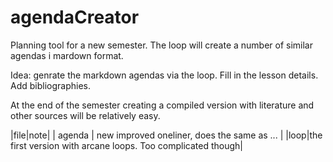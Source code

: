 # agendaCreator 

Planning tool for a new semester. 
The loop will create a number of similar agendas i mardown format.

Idea: genrate the markdown agendas via the loop. Fill in the lesson details.
Add bibliographies.

At the end of the semester creating a compiled version with literature and other sources will be relatively easy.

|file|note|
| agenda | new improved oneliner, does the same as ... |
|loop|the first version with arcane loops. Too complicated though|